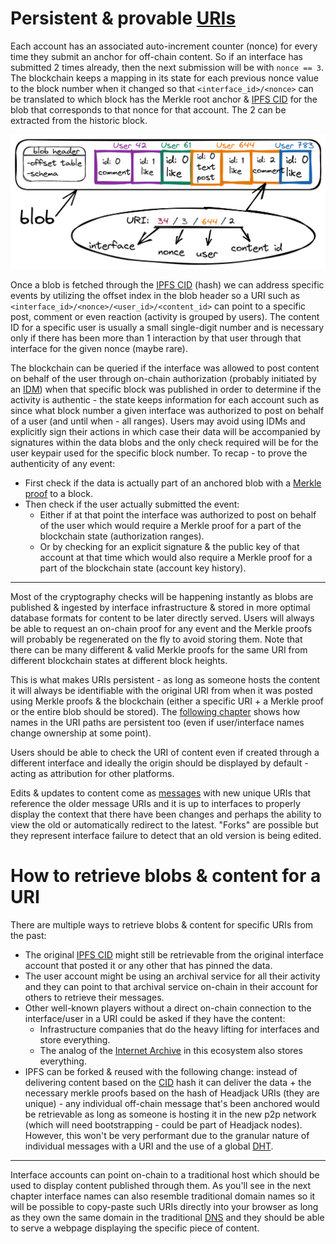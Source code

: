 # Persistent & provable [URIs](https://en.wikipedia.org/wiki/Uniform_Resource_Identifier)

Each account has an associated auto-increment counter (nonce) for every time they submit an anchor for off-chain content. So if an interface has submitted 2 times already, then the next submission will be with `nonce == 3`. The blockchain keeps a mapping in its state for each previous nonce value to the block number when it changed so that `<interface_id>/<nonce>` can be translated to which block has the Merkle root anchor & [IPFS CID](https://docs.ipfs.io/concepts/content-addressing/) for the blob that corresponds to that nonce for that account. The 2 can be extracted from the historic block.
<!-- (the 2 could also be cached directly in the state) -->

<img src="../images/blob_URI.png">

Once a blob is fetched through the [IPFS CID](https://docs.ipfs.io/concepts/content-addressing/) (hash) we can address specific events by utilizing the offset index in the blob header so a URI such as `<interface_id>/<nonce>/<user_id>/<content_id>` can point to a specific post, comment or even reaction (activity is grouped by users). The content ID for a specific user is usually a small single-digit number and is necessary only if there has been more than 1 interaction by that user through that interface for the given nonce (maybe rare).

The blockchain can be queried if the interface was allowed to post content on behalf of the user through on-chain authorization (probably initiated by an [IDM](../implementation/ecosystem/IDM.md)) when that specific block was published in order to determine if the activity is authentic - the state keeps information for each account such as since what block number a given interface was authorized to post on behalf of a user (and until when - all ranges). Users may avoid using IDMs and explicitly sign their actions in which case their data will be accompanied by signatures within the data blobs and the only check required will be for the user keypair used for the specific block number. To recap - to prove the authenticity of any event:
- First check if the data is actually part of an anchored blob with a [Merkle proof](https://medium.com/crypto-0-nite/merkle-proofs-explained-6dd429623dc5) to a block.
- Then check if the user actually submitted the event:
    - Either if at that point the interface was authorized to post on behalf of the user which would require a Merkle proof for a part of the blockchain state (authorization ranges).
    - Or by checking for an explicit signature & the public key of that account at that time which would also require a Merkle proof for a part of the blockchain state (account key history).

---

Most of the cryptography checks will be happening instantly as blobs are published & ingested by interface infrastructure & stored in more optimal database formats for content to be later directly served. Users will always be able to request an on-chain proof for any event and the Merkle proofs will probably be regenerated on the fly to avoid storing them. 
Note that there can be many different & valid Merkle proofs for the same URI from different blockchain states at different block heights.

This is what makes URIs persistent - as long as someone hosts the content it will always be identifiable with the original URI from when it was posted using Merkle proofs & the blockchain (either a specific URI + a Merkle proof or the entire blob should be stored). The [following chapter](names_and_paths.md) shows how names in the URI paths are persistent too (even if user/interface names change ownership at some point).

Users should be able to check the URI of content even if created through a different interface and ideally the origin should be displayed by default - acting as attribution for other platforms.

Edits & updates to content come as [messages](../implementation/ecosystem/messages.md) with new unique URIs that reference the older message URIs and it is up to interfaces to properly display the context that there have been changes and perhaps the ability to view the old or automatically redirect to the latest. "Forks" are possible but they represent interface failure to detect that an old version is being edited.

# How to retrieve blobs & content for a URI

There are multiple ways to retrieve blobs & content for specific URIs from the past:
- The original [IPFS CID](https://docs.ipfs.io/concepts/content-addressing/) might still be retrievable from the original interface account that posted it or any other that has pinned the data.
- The user account might be using an archival service for all their activity and they can point to that archival service on-chain in their account for others to retrieve their messages.
- Other well-known players without a direct on-chain connection to the interface/user in a URI could be asked if they have the content:
    - Infrastructure companies that do the heavy lifting for interfaces and store everything.
    - The analog of the [Internet Archive](https://en.wikipedia.org/wiki/Internet_Archive) in this ecosystem also stores everything.
- IPFS can be forked & reused with the following change: instead of delivering content based on the [CID](https://docs.ipfs.tech/concepts/content-addressing/) hash it can deliver the data + the necessary merkle proofs based on the hash of Headjack URIs (they are unique) - any individual off-chain message that's been anchored would be retrievable as long as someone is hosting it in the new p2p network (which will need bootstrapping - could be part of Headjack nodes). However, this won't be very performant due to the granular nature of individual messages with a URI and the use of a global [DHT](https://en.wikipedia.org/wiki/Distributed_hash_table).

---

Interface accounts can point on-chain to a traditional host which should be used to display content published through them. As you'll see in the next chapter interface names can also resemble traditional domain names so it will be possible to copy-paste such URIs directly into your browser as long as they own the same domain in the traditional [DNS](https://en.wikipedia.org/wiki/Domain_Name_System) and they should be able to serve a webpage displaying the specific piece of content.

<!--
# On proof permanence

One thing to consider is if a user revokes the authorization of an interface to post on their behalf retroactively - not just going forward but also invalidating all anchored content & follow/unfollow events for the last couple of days through that interface. This would mean that cached Merkle proofs for such invalidated content will no longer be valid and the latest state of the blockchain will refuse to produce new such proofs, but the cached proofs could mislead someone. Retroactive revocation can happen only up to `X` days to limit the scope of changes to cached proofs & what infrastructure would need to handle but still give enough time for anyone to react in case an interface has posted fraudulent activity on their behalf - a **mostly theoretical concern**. Proofs for blocks older than `X` days are therefore considered permanent.
-->
